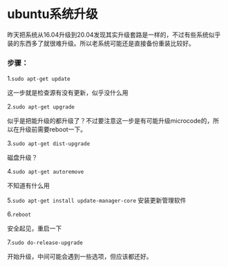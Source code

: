 # ubuntu系统升级

昨天把系统从16.04升级到20.04发现其实升级套路是一样的，不过有些系统似乎装的东西多了就很难升级。所以老系统可能还是直接备份重装比较好。

### 步骤：

1.`sudo apt-get update`

这一步就是检查源有没有更新，似乎没什么用

2.`sudo apt-get upgrade`

似乎是把能升级的都升级了？不过要注意这一步是有可能升级microcode的，所以在升级前需要reboot一下。

3.`sudo apt-get dist-upgrade`

磁盘升级？

4.`sudo apt-get autoremove`

不知道有什么用

5.`sudo apt-get install update-manager-core`
安装更新管理软件

6.`reboot`

安全起见，重启一下

7.`sudo do-release-upgrade`

开始升级，中间可能会遇到一些选项，但应该都还好。